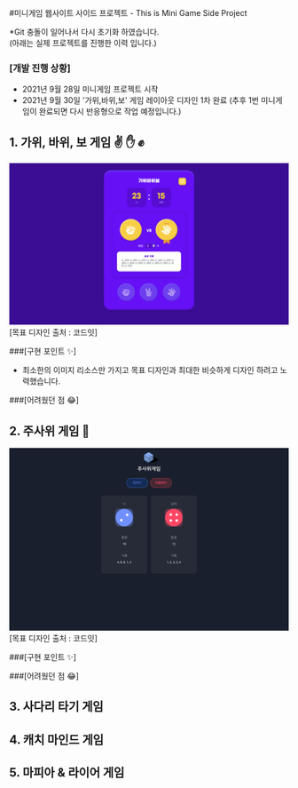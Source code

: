 #미니게임 웹사이트 사이드 프로젝트 - This is Mini Game Side Project

*Git 충돌이 일어나서 다시 초기화 하였습니다.<br/>
(아래는 실제 프로젝트를 진행한 이력 입니다.)

### [개발 진행 상황]
- 2021년 9월 28일 미니게임 프로젝트 시작
- 2021년 9월 30일 '가위,바위,보' 게임 레이아웃 디자인 1차 완료 (추후 1번 미니게임이 완료되면 다시 반응형으로 작업 예정입니다.)



## 1. 가위, 바위, 보 게임 ✌ ✋ ✊
![rockscissorpaper](src/image/README/rockscissorpaper.png)
[목표 디자인 출처 : 코드잇]

###[구현 포인트 ✨]
- 최소한의 이미지 리소스만 가지고 목표 디자인과 최대한 비슷하게 디자인 하려고 노력했습니다.

###[어려웠던 점 😂]

## 2. 주사위 게임 🎲
![dicegame](src/image/README/dicegame.png)
[목표 디자인 출처 : 코드잇]

###[구현 포인트 ✨]

###[어려웠던 점 😂]

## 3. 사다리 타기 게임

## 4. 캐치 마인드 게임

## 5. 마피아 & 라이어 게임
